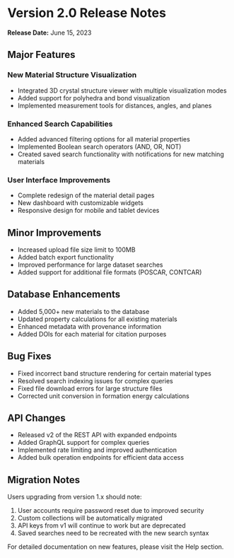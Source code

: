 # Version 2.0 Release Notes

**Release Date:** June 15, 2023

## Major Features

### New Material Structure Visualization

- Integrated 3D crystal structure viewer with multiple visualization modes
- Added support for polyhedra and bond visualization
- Implemented measurement tools for distances, angles, and planes

### Enhanced Search Capabilities

- Added advanced filtering options for all material properties
- Implemented Boolean search operators (AND, OR, NOT)
- Created saved search functionality with notifications for new matching materials

### User Interface Improvements

- Complete redesign of the material detail pages
- New dashboard with customizable widgets
- Responsive design for mobile and tablet devices

## Minor Improvements

- Increased upload file size limit to 100MB
- Added batch export functionality
- Improved performance for large dataset searches
- Added support for additional file formats (POSCAR, CONTCAR)

## Database Enhancements

- Added 5,000+ new materials to the database
- Updated property calculations for all existing materials
- Enhanced metadata with provenance information
- Added DOIs for each material for citation purposes

## Bug Fixes

- Fixed incorrect band structure rendering for certain material types
- Resolved search indexing issues for complex queries
- Fixed file download errors for large structure files
- Corrected unit conversion in formation energy calculations

## API Changes

- Released v2 of the REST API with expanded endpoints
- Added GraphQL support for complex queries
- Implemented rate limiting and improved authentication
- Added bulk operation endpoints for efficient data access

## Migration Notes

Users upgrading from version 1.x should note:

1. User accounts require password reset due to improved security
2. Custom collections will be automatically migrated
3. API keys from v1 will continue to work but are deprecated
4. Saved searches need to be recreated with the new search syntax

For detailed documentation on new features, please visit the Help section. 